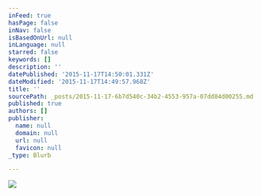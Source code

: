 ```yaml
---
inFeed: true
hasPage: false
inNav: false
isBasedOnUrl: null
inLanguage: null
starred: false
keywords: []
description: ''
datePublished: '2015-11-17T14:50:01.331Z'
dateModified: '2015-11-17T14:49:57.968Z'
title: ''
sourcePath: _posts/2015-11-17-6b7d540c-34b2-4553-957a-07dd84d00255.md
published: true
authors: []
publisher:
  name: null
  domain: null
  url: null
  favicon: null
_type: Blurb

---
```

![](https://the-grid-user-content.s3-us-west-2.amazonaws.com/d59b3148-44a6-4f65-ba8d-10381cdf1ca0.jpg)